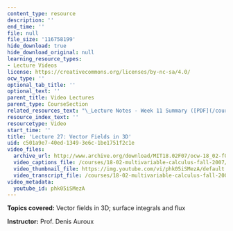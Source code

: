 ```yaml
---
content_type: resource
description: ''
end_time: ''
file: null
file_size: '116758199'
hide_download: true
hide_download_original: null
learning_resource_types:
- Lecture Videos
license: https://creativecommons.org/licenses/by-nc-sa/4.0/
ocw_type: ''
optional_tab_title: ''
optional_text: ''
parent_title: Video Lectures
parent_type: CourseSection
related_resources_text: "\_Lecture Notes - Week 11 Summary ([PDF](/courses/18-02-multivariable-calculus-fall-2007/resources/lec_week11))"
resource_index_text: ''
resourcetype: Video
start_time: ''
title: 'Lecture 27: Vector Fields in 3D'
uid: c501a9e7-40ed-1349-3e6c-1be1751f2c1e
video_files:
  archive_url: http://www.archive.org/download/MIT18.02F07/ocw-18_02-f07-lec27_300k.mp4
  video_captions_file: /courses/18-02-multivariable-calculus-fall-2007/a5fd2b1a48c55983bedeb51b2aedb8f4_phk05iSMezA.vtt
  video_thumbnail_file: https://img.youtube.com/vi/phk05iSMezA/default.jpg
  video_transcript_file: /courses/18-02-multivariable-calculus-fall-2007/1e8454840e4a5ba924294fb34ac4dda1_phk05iSMezA.pdf
video_metadata:
  youtube_id: phk05iSMezA
---
```


**Topics covered:** Vector fields in 3D; surface integrals and flux

**Instructor:** Prof. Denis Auroux

